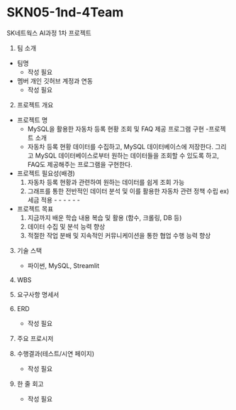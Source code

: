 # SKN05-1nd-4Team

 SK네트웍스 AI과정 1차 프로젝트
 
1. 팀 소개
- 팀명
  - 작성 필요
- 멤버 개인 깃허브 계정과 연동
  - 작성 필요
 
2. 프로젝트 개요
- 프로젝트 명
  - MySQL을 활용한 자동차 등록 현황 조회 및 FAQ 제공 프로그램 구현
-프로젝트 소개
  - 자동차 등록 현황 데이터를 수집하고, MySQL 데이터베이스에 저장한다. 그리고 MySQL 데이터베이스로부터 원하는 데이터들을 조회할 수 있도록 하고, FAQ도 제공해주는 프로그램을 구현한다.
- 프로젝트 필요성(배경)
  1) 자동차 등록 현황과 관련하여 원하는 데이터를 쉽게 조회 가능
  2) 그래프를 통한 전반적인 데이터 분석 및 이를 활용한 자동차 관련 정책 수립 ex) 세금 적용 - - - - - -
- 프로젝트 목표
  1) 지금까지 배운 학습 내용 복습 및 활용 (함수, 크롤링, DB 등)
  2) 데이터 수집 및 분석 능력 향상
  3) 적절한 작업 분배 및 지속적인 커뮤니케이션을 통한 협업 수행 능력 향상
  
3. 기술 스택
   - 파이썬, MySQL, Streamlit
 
4. WBS
 
5. 요구사항 명세서
 
6. ERD
   - 작성 필요
 
7. 주요 프로시저
 
8. 수행결과(테스트/시연 페이지)
   - 작성 필요
 
9. 한 줄 회고
    - 작성 필요

